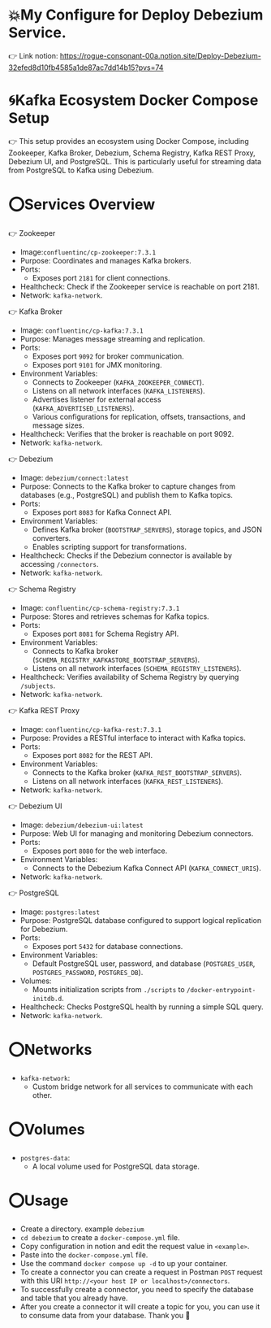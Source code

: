 # 💥My Configure for Deploy Debezium Service.
👉 Link notion: https://rogue-consonant-00a.notion.site/Deploy-Debezium-32efed8d10fb4585a1de87ac7dd14b15?pvs=74

# 🌀Kafka Ecosystem Docker Compose Setup

👉 This setup provides an ecosystem using Docker Compose, including Zookeeper, Kafka Broker, Debezium, Schema Registry, Kafka REST Proxy, Debezium UI, and PostgreSQL. This is particularly useful for streaming data from PostgreSQL to Kafka using Debezium.

# ⭕Services Overview

👉 Zookeeper
  - Image:`confluentinc/cp-zookeeper:7.3.1`
  - Purpose: Coordinates and manages Kafka brokers.
  - Ports: 
    - Exposes port `2181` for client connections.
  - Healthcheck: Check if the Zookeeper service is reachable on port 2181.
  - Network: `kafka-network`.

👉 Kafka Broker
  - Image: `confluentinc/cp-kafka:7.3.1`
  - Purpose: Manages message streaming and replication.
  - Ports: 
    - Exposes port `9092` for broker communication.
    - Exposes port `9101` for JMX monitoring.
  - Environment Variables:
    - Connects to Zookeeper (`KAFKA_ZOOKEEPER_CONNECT`).
    - Listens on all network interfaces (`KAFKA_LISTENERS`).
    - Advertises listener for external access (`KAFKA_ADVERTISED_LISTENERS`).
    - Various configurations for replication, offsets, transactions, and message sizes.
  - Healthcheck: Verifies that the broker is reachable on port 9092.
  - Network: `kafka-network`.

👉 Debezium
  - Image: `debezium/connect:latest`
  - Purpose: Connects to the Kafka broker to capture changes from databases (e.g., PostgreSQL) and publish them to Kafka topics.
  - Ports:
    - Exposes port `8083` for Kafka Connect API.
  - Environment Variables:
    - Defines Kafka broker (`BOOTSTRAP_SERVERS`), storage topics, and JSON converters.
    - Enables scripting support for transformations.
  - Healthcheck: Checks if the Debezium connector is available by accessing `/connectors`.
  - Network: `kafka-network`.

👉 Schema Registry
  - Image: `confluentinc/cp-schema-registry:7.3.1`
  - Purpose: Stores and retrieves schemas for Kafka topics.
  - Ports: 
    - Exposes port `8081` for Schema Registry API.
  - Environment Variables:
    - Connects to Kafka broker (`SCHEMA_REGISTRY_KAFKASTORE_BOOTSTRAP_SERVERS`).
    - Listens on all network interfaces (`SCHEMA_REGISTRY_LISTENERS`).
  - Healthcheck: Verifies availability of Schema Registry by querying `/subjects`.
  - Network: `kafka-network`.

👉 Kafka REST Proxy
  - Image: `confluentinc/cp-kafka-rest:7.3.1`
  - Purpose: Provides a RESTful interface to interact with Kafka topics.
  - Ports: 
    - Exposes port `8082` for the REST API.
  - Environment Variables:
    - Connects to the Kafka broker (`KAFKA_REST_BOOTSTRAP_SERVERS`).
    - Listens on all network interfaces (`KAFKA_REST_LISTENERS`).
  - Network: `kafka-network`.

👉 Debezium UI
  - Image: `debezium/debezium-ui:latest`
  - Purpose: Web UI for managing and monitoring Debezium connectors.
  - Ports: 
    - Exposes port `8080` for the web interface.
  - Environment Variables:
    - Connects to the Debezium Kafka Connect API (`KAFKA_CONNECT_URIS`).
  - Network: `kafka-network`.

👉 PostgreSQL
  - Image: `postgres:latest`
  - Purpose: PostgreSQL database configured to support logical replication for Debezium.
  - Ports: 
    - Exposes port `5432` for database connections.
  - Environment Variables:
    - Default PostgreSQL user, password, and database (`POSTGRES_USER`, `POSTGRES_PASSWORD`, `POSTGRES_DB`).
  - Volumes:
    - Mounts initialization scripts from `./scripts` to `/docker-entrypoint-initdb.d`.
  - Healthcheck: Checks PostgreSQL health by running a simple SQL query.
  - Network: `kafka-network`.

# ⭕Networks

- `kafka-network`: 
  - Custom bridge network for all services to communicate with each other.

# ⭕Volumes

- `postgres-data`:
  - A local volume used for PostgreSQL data storage.

# ⭕Usage

- Create a directory. example `debezium`
- `cd debezium` to create a `docker-compose.yml` file.
- Copy configuration in notion and edit the request value in `<example>`.
- Paste into the `docker-compose.yml` file.
- Use the command `docker compose up -d` to up your container.
- To create a connector you can create a request in Postman `POST` request with this URI `http://<your host IP or localhost>/connectors`.
- To successfully create a connector, you need to specify the database and table that you already have.
- After you create a connector it will create a topic for you, you can use it to consume data from your database. Thank you 🙏
